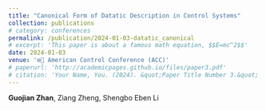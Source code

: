 ```yaml
---
title: "Canonical Form of Datatic Description in Control Systems"
collection: publications
# category: conferences
permalink: /publication/2024-01-03-datatic_canonical
# excerpt: 'This paper is about a famous math equation, $$E=mc^2$$'
date: 2024-01-03
venue: '⚙️🧠 American Control Conference (ACC)'
# paperurl: 'http://academicpages.github.io/files/paper3.pdf'
# citation: 'Your Name, You. (2024). &quot;Paper Title Number 3.&quot; <i>GitHub Journal of Bugs</i>. 1(3).'
---
```


**Guojian Zhan**, Ziang Zheng, Shengbo Eben Li
